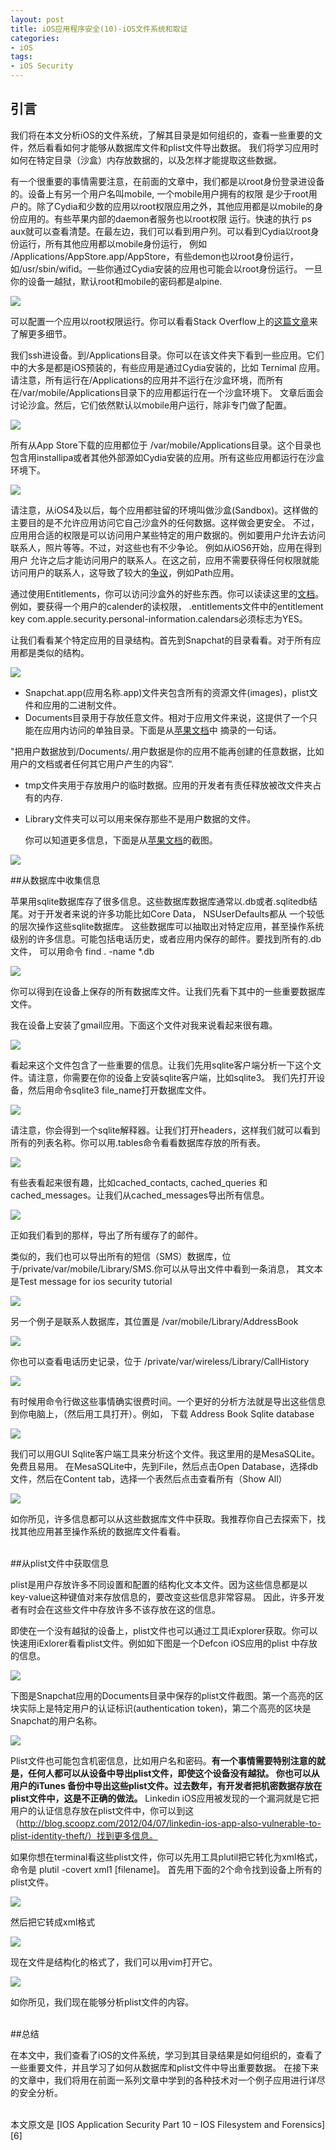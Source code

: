 ```yaml
---
layout: post  
title: iOS应用程序安全(10)-iOS文件系统和取证  
categories:  
- iOS  
tags:    
- iOS Security
---   
```


## 引言

我们将在本文分析iOS的文件系统，了解其目录是如何组织的，查看一些重要的文件，然后看看如何才能够从数据库文件和plist文件导出数据。
我们将学习应用时如何在特定目录（沙盒）内存放数据的，以及怎样才能提取这些数据。

有一个很重要的事情需要注意，在前面的文章中，我们都是以root身份登录进设备的。设备上有另一个用户名叫mobile, 一个mobile用户拥有的权限
是少于root用户的。除了Cydia和少数的应用以root权限应用之外，其他应用都是以mobile的身份应用的。有些苹果内部的daemon者服务也以root权限
运行。快速的执行 ps aux就可以查看清楚。在最左边，我们可以看到用户列。可以看到Cydia以root身份运行，所有其他应用都以mobile身份运行，
例如 /Applications/AppStore.app/AppStore，有些demon也以root身份运行，如/usr/sbin/wifid。一些你通过Cydia安装的应用也可能会以root身份运行。
一旦你的设备一越狱，默认root和mobile的密码都是alpine.

![](http://resources.infosecinstitute.com/wp-content/uploads/072913_1331_IOSApplicat1.png)


可以配置一个应用以root权限运行。你可以看看Stack Overflow上的[这篇文章][1]来了解更多细节。


我们ssh进设备。到/Applications目录。你可以在该文件夹下看到一些应用。它们中的大多是都是iOS预装的，有些应用是通过Cydia安装的，比如
Ternimal 应用。请注意，所有运行在/Applications的应用并不运行在沙盒环境，而所有在/var/mobile/Applications目录下的应用都运行在一个沙盒环境下。
文章后面会讨论沙盒。然后，它们依然默认以mobile用户运行，除非专门做了配置。

![](http://2we26u4fam7n16rz3a44uhbe1bq2.wpengine.netdna-cdn.com/wp-content/uploads/072913_1331_IOSApplicat2.png)

所有从App Store下载的应用都位于 /var/mobile/Applications目录。这个目录也包含用installipa或者其他外部源如Cydia安装的应用。所有这些应用都运行在沙盒环境下。

![](http://resources.infosecinstitute.com/wp-content/uploads/072913_1331_IOSApplicat3.png)


请注意，从iOS4及以后，每个应用都驻留的环境叫做沙盒(Sandbox)。这样做的主要目的是不允许应用访问它自己沙盒外的任何数据。这样做会更安全。
不过，应用用合适的权限是可以访问用户某些特定的用户数据的。例如要用户允许去访问联系人，照片等等。不过，对这些也有不少争论。
例如从iOS6开始，应用在得到用户 允许之后才能访问用户的联系人。在这之前，应用不需要获得任何权限就能访问用户的联系人，这导致了较大的[争议][2]，例如Path应用。

通过使用Entitlements，你可以访问沙盒外的好些东西。你可以读读这里的[文档][3]。例如，要获得一个用户的calender的读权限， .entitlements文件中的entitlement key com.apple.security.personal-information.calendars必须标志为YES。

让我们看看某个特定应用的目录结构。首先到Snapchat的目录看看。对于所有应用都是类似的结构。

![](http://resources.infosecinstitute.com/wp-content/uploads/072913_1331_IOSApplicat4.png)



  * Snapchat.app(应用名称.app)文件夹包含所有的资源文件(images)，plist文件和应用的二进制文件。
  * Documents目录用于存放任意文件。相对于应用文件来说，这提供了一个只能在应用内访问的单独目录。下面是从[苹果文档][4]中
摘录的一句话。

"把用户数据放到/Documents/.用户数据是你的应用不能再创建的任意数据，比如用户的文档或者任何其它用户产生的内容“. 

* tmp文件夹用于存放用户的临时数据。应用的开发者有责任释放被改文件夹占有的内存.
* Library文件夹可以可以用来保存那些不是用户数据的文件。

  你可以知道更多信息，下面是从[苹果文档][5]的截图。

![](http://resources.infosecinstitute.com/wp-content/uploads/072913_1331_IOSApplicat5.png)


##从数据库中收集信息


苹果用sqlite数据库存了很多信息。这些数据库数据库通常以.db或者.sqlitedb结尾。对于开发者来说的许多功能比如Core Data， NSUserDefaults都从
一个较低的层次操作这些sqlite数据库。
这些数据库可以抽取出对特定应用，甚至操作系统级别的许多信息。可能包括电话历史，或者应用内保存的邮件。要找到所有的.db文件，
可以用命令 find . -name *.db

![](http://resources.infosecinstitute.com/wp-content/uploads/072913_1331_IOSApplicat6.png)

你可以得到在设备上保存的所有数据库文件。让我们先看下其中的一些重要数据库文件。

我在设备上安装了gmail应用。下面这个文件对我来说看起来很有趣。

![](http://resources.infosecinstitute.com/wp-content/uploads/072913_1331_IOSApplicat7.png)

看起来这个文件包含了一些重要的信息。让我们先用sqlite客户端分析一下这个文件。请注意，你需要在你的设备上安装sqlite客户端，比如sqlite3。
我们先打开设备，然后用命令sqlite3 file_name打开数据库文件。

![](http://resources.infosecinstitute.com/wp-content/uploads/072913_1331_IOSApplicat8.png)

请注意，你会得到一个sqlite解释器。让我们打开headers，这样我们就可以看到所有的列表名称。你可以用.tables命令看看数据库存放的所有表。

![](http://resources.infosecinstitute.com/wp-content/uploads/072913_1331_IOSApplicat9.png)

有些表看起来很有趣，比如cached_contacts, cached_queries 和 cached_messages。让我们从cached_messages导出所有信息。

![](http://resources.infosecinstitute.com/wp-content/uploads/072913_1331_IOSApplicat10.png)


正如我们看到的那样，导出了所有缓存了的邮件。

类似的，我们也可以导出所有的短信（SMS）数据库，位于/private/var/mobile/Library/SMS.你可以从导出文件中看到一条消息，
其文本是Test message for ios security tutorial

![](http://resources.infosecinstitute.com/wp-content/uploads/072913_1331_IOSApplicat11.png)


另一个例子是联系人数据库，其位置是 /var/mobile/Library/AddressBook

![](http://resources.infosecinstitute.com/wp-content/uploads/072913_1331_IOSApplicat12.png)



你也可以查看电话历史记录，位于 /private/var/wireless/Library/CallHistory

![](http://resources.infosecinstitute.com/wp-content/uploads/072913_1331_IOSApplicat13.png)



有时候用命令行做这些事情确实很费时间。一个更好的分析方法就是导出这些信息到你电脑上，（然后用工具打开）。例如，
下载 Address Book Sqlite database

![](http://resources.infosecinstitute.com/wp-content/uploads/072913_1331_IOSApplicat14.png)

我们可以用GUI Sqlite客户端工具来分析这个文件。我这里用的是MesaSQLite。免费且易用。
在MesaSQLite中，先到File，然后点击Open Database，选择db文件，然后在Content tab，选择一个表然后点击查看所有（Show All）

![](http://resources.infosecinstitute.com/wp-content/uploads/072913_1331_IOSApplicat15.png)


如你所见，许多信息都可以从这些数据库文件中获取。我推荐你自己去探索下，找找其他应用甚至操作系统的数据库文件看看。

<br>
##从plist文件中获取信息

plist是用户存放许多不同设置和配置的结构化文本文件。因为这些信息都是以key-value这种键值对来存放信息的，要改变这些信息非常容易。
因此，许多开发者有时会在这些文件中存放许多不该存放在这的信息。

即使在一个没有越狱的设备上，plist文件也可以通过工具iExplorer获取。你可以快速用iExlorer看看plist文件。例如如下图是一个Defcon iOS应用的plist
中存放的信息。

![](http://resources.infosecinstitute.com/wp-content/uploads/072913_1331_IOSApplicat16.png)


下图是Snapchat应用的Documents目录中保存的plist文件截图。第一个高亮的区块实际上是特定用户的认证标识(authentication token)，第二个高亮的区块是
Snapchat的用户名称。

![](http://resources.infosecinstitute.com/wp-content/uploads/072913_1331_IOSApplicat17.png)


Plist文件也可能包含机密信息，比如用户名和密码。**有一个事情需要特别注意的就是，任何人都可以从设备中导出plist文件，即使这个设备没有越狱。
你也可以从用户的iTunes 备份中导出这些plist文件。过去数年，有开发者把机密数据存放在plist文件中，这是不正确的做法。**
Linkedin iOS应用被发现的一个漏洞就是它把用户的认证信息存放在plist文件中，你可以到这（http://blog.scoopz.com/2012/04/07/linkedin-ios-app-also-vulnerable-to-plist-identity-theft/）找到更多信息。

如果你想在terminal看这些plist文件，你可以先用工具plutil把它转化为xml格式，命令是  plutil -covert xml1 [filename]。  首先用下面的2个命令找到设备上所有的plist文件。

![](http://resources.infosecinstitute.com/wp-content/uploads/072913_1331_IOSApplicat18.png)

然后把它转成xml格式

![](http://resources.infosecinstitute.com/wp-content/uploads/072913_1331_IOSApplicat19.png)


现在文件是结构化的格式了，我们可以用vim打开它。

![](http://resources.infosecinstitute.com/wp-content/uploads/072913_1331_IOSApplicat20.png)

如你所见，我们现在能够分析plist文件的内容。

<br>
##总结

在本文中，我们查看了iOS的文件系统，学习到其目录结果是如何组织的，查看了一些重要文件，并且学习了如何从数据库和plist文件中导出重要数据。
在接下来的文章中，我们将用在前面一系列文章中学到的各种技术对一个例子应用进行详尽的安全分析。


<br/>
本文原文是 [IOS Application Security Part 10 – IOS Filesystem and Forensics][6]


[1]: http://stackoverflow.com/questions/7841344/gaining-root-permissions-on-ios-for-nsfilemanager-jailbreak/8796556#8796556
[2]:http://arstechnica.com/gadgets/2012/02/path-addresses-privacy-controversy-but-social-apps-remain-a-risk-to-users/
[3]:http://developer.apple.com/library/ios/
[4]:https://developer.apple.com/library/mac/navigation/
[5]:http://developer.apple.com/library/mac/
[6]: http://resources.infosecinstitute.com/ios-application-security-part-10-ios-filesystem-and-forensics/

